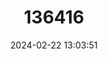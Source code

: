 ---
title: "136416"
category: "Peromyscus hylocetes"
draft: false
date: 2024-02-22 13:03:51
languages:
  English: ["Transvolcanic Deermouse"]
---